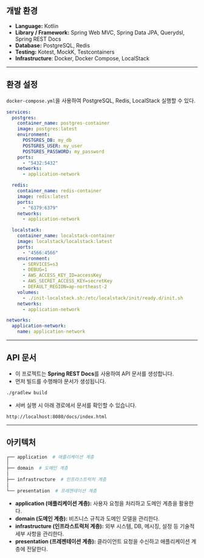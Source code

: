 ## 개발 환경
- **Language:** Kotlin
- **Library / Framework:** Spring Web MVC, Spring Data JPA, Querydsl, Spring REST Docs
- **Database:** PostgreSQL, Redis
- **Testing:** Kotest, MockK, Testcontainers
- **Infrastructure**: Docker, Docker Compose, LocalStack

---

## 환경 설정
`docker-compose.yml`을 사용하여 PostgreSQL, Redis, LocalStack 실행할 수 있다.

```yaml
services:
  postgres:
    container_name: postgres-container
    image: postgres:latest
    environment:
      POSTGRES_DB: my_db
      POSTGRES_USER: my_user
      POSTGRES_PASSWORD: my_password
    ports:
      - "5432:5432"
    networks:
      - application-network

  redis:
    container_name: redis-container
    image: redis:latest
    ports:
      - "6379:6379"
    networks:
      - application-network

  localstack:
    container_name: localstack-container
    image: localstack/localstack:latest
    ports:
      - "4566:4566"
    environment:
      - SERVICES=s3
      - DEBUG=1
      - AWS_ACCESS_KEY_ID=accessKey
      - AWS_SECRET_ACCESS_KEY=secretKey
      - DEFAULT_REGION=ap-northeast-2
    volumes:
      - ./init-localstack.sh:/etc/localstack/init/ready.d/init.sh
    networks:
      - application-network

networks:
  application-network:
    name: application-network
```

---

## API 문서
- 이 프로젝트는 **Spring REST Docs**를 사용하여 API 문서를 생성합니다.
- 먼저 빌드를 수행해야 문서가 생성됩니다.

```bash
./gradlew build
```
- 서버 실행 시 아래 경로에서 문서를 확인할 수 있습니다.

```text
http://localhost:8080/docs/index.html
```

---

## 아키텍처
```sh
┌── application  # 애플리케이션 계층  
│  
├── domain  # 도메인 계층  
│  
├── infrastructure  # 인프라스트럭처 계층  
│  
└── presentation  # 프레젠테이션 계층  
```
- **application (애플리케이션 계층):** 사용자 요청을 처리하고 도메인 계층을 활용한다.
- **domain (도메인 계층):** 비즈니스 규칙과 도메인 모델을 관리한다.
- **infrastructure (인프라스트럭처 계층):** 외부 시스템, DB, 메시징, 설정 등 기술적 세부 사항을 관리한다.
- **presentation (프레젠테이션 계층):** 클라이언트 요청을 수신하고 애플리케이션 계층에 전달한다.

